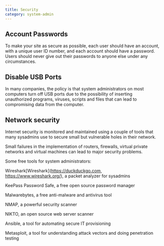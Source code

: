 ```yaml
---
title: Security
category: system-admin
---
```



## Account Passwords

To make your site as secure as possible, each user should have an account, with a unique user ID number, and each account should have a password. Users should never give out their passwords to anyone else under any circumstances.

## Disable USB Ports

In many companies, the policy is that system administrators on most computers turn off USB ports due to the possibility of inserting unauthorized programs, viruses, scripts and files that can lead to compromising data from the computer.

## Network security

Internet security is monitored and maintained using a couple of tools that many sysadmins use to secure small but vulnerable holes in their network.

Small failures in the implementation of routers, firewalls, virtual private networks and virtual machines can lead to major security problems.

Some free tools for system administrators:

Wireshark[Wireshark](https://duckduckgo.com, https://www.wireshark.org/), a packet analyzer for sysadmins

KeePass Password Safe, a free open source password manager

Malwarebytes, a free anti-malware and antivirus tool

NMAP, a powerful security scanner

NIKTO, an open source web server scanner

Ansible, a tool for automating secure IT provisioning

Metasploit, a tool for understanding attack vectors and doing penetration testing
